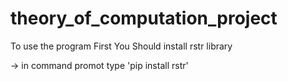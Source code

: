 # theory_of_computation_project
To use the program
First You Should install rstr library

-> in command promot type 'pip install rstr'
